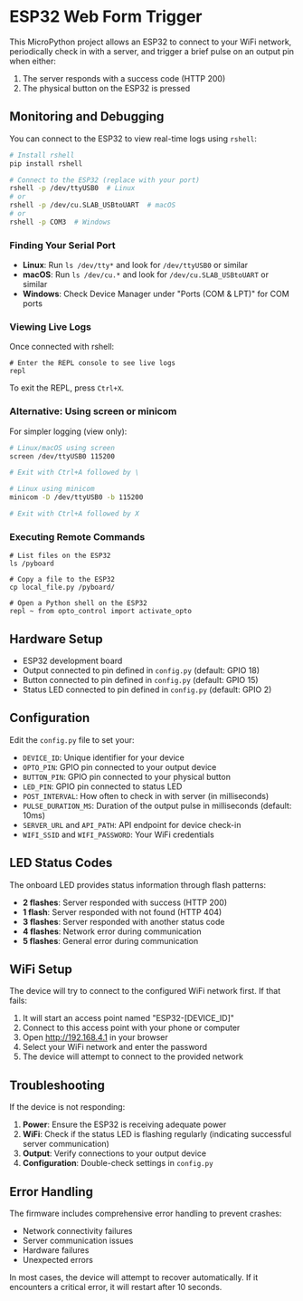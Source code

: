 # ESP32 Web Form Trigger

This MicroPython project allows an ESP32 to connect to your WiFi network, periodically check in with a server, and trigger a brief pulse on an output pin when either:
1. The server responds with a success code (HTTP 200)
2. The physical button on the ESP32 is pressed

## Monitoring and Debugging

You can connect to the ESP32 to view real-time logs using `rshell`:

```bash
# Install rshell
pip install rshell

# Connect to the ESP32 (replace with your port)
rshell -p /dev/ttyUSB0  # Linux
# or
rshell -p /dev/cu.SLAB_USBtoUART  # macOS
# or
rshell -p COM3  # Windows
```

### Finding Your Serial Port

- **Linux**: Run `ls /dev/tty*` and look for `/dev/ttyUSB0` or similar
- **macOS**: Run `ls /dev/cu.*` and look for `/dev/cu.SLAB_USBtoUART` or similar
- **Windows**: Check Device Manager under "Ports (COM & LPT)" for COM ports

### Viewing Live Logs

Once connected with rshell:

```
# Enter the REPL console to see live logs
repl
```

To exit the REPL, press `Ctrl+X`.

### Alternative: Using screen or minicom

For simpler logging (view only):

```bash
# Linux/macOS using screen
screen /dev/ttyUSB0 115200

# Exit with Ctrl+A followed by \
```

```bash
# Linux using minicom
minicom -D /dev/ttyUSB0 -b 115200

# Exit with Ctrl+A followed by X
```

### Executing Remote Commands

```
# List files on the ESP32
ls /pyboard

# Copy a file to the ESP32
cp local_file.py /pyboard/

# Open a Python shell on the ESP32
repl ~ from opto_control import activate_opto
```

## Hardware Setup

- ESP32 development board
- Output connected to pin defined in `config.py` (default: GPIO 18)
- Button connected to pin defined in `config.py` (default: GPIO 15)
- Status LED connected to pin defined in `config.py` (default: GPIO 2)

## Configuration

Edit the `config.py` file to set your:

- `DEVICE_ID`: Unique identifier for your device
- `OPTO_PIN`: GPIO pin connected to your output device
- `BUTTON_PIN`: GPIO pin connected to your physical button
- `LED_PIN`: GPIO pin connected to status LED
- `POST_INTERVAL`: How often to check in with server (in milliseconds)
- `PULSE_DURATION_MS`: Duration of the output pulse in milliseconds (default: 10ms)
- `SERVER_URL` and `API_PATH`: API endpoint for device check-in
- `WIFI_SSID` and `WIFI_PASSWORD`: Your WiFi credentials

## LED Status Codes

The onboard LED provides status information through flash patterns:

- **2 flashes**: Server responded with success (HTTP 200)
- **1 flash**: Server responded with not found (HTTP 404)
- **3 flashes**: Server responded with another status code
- **4 flashes**: Network error during communication
- **5 flashes**: General error during communication

## WiFi Setup

The device will try to connect to the configured WiFi network first. If that fails:

1. It will start an access point named "ESP32-[DEVICE_ID]"
2. Connect to this access point with your phone or computer
3. Open http://192.168.4.1 in your browser
4. Select your WiFi network and enter the password
5. The device will attempt to connect to the provided network

## Troubleshooting

If the device is not responding:

1. **Power**: Ensure the ESP32 is receiving adequate power
2. **WiFi**: Check if the status LED is flashing regularly (indicating successful server communication)
3. **Output**: Verify connections to your output device
4. **Configuration**: Double-check settings in `config.py`

## Error Handling

The firmware includes comprehensive error handling to prevent crashes:

- Network connectivity failures
- Server communication issues
- Hardware failures
- Unexpected errors

In most cases, the device will attempt to recover automatically. If it encounters a critical error, it will restart after 10 seconds.
